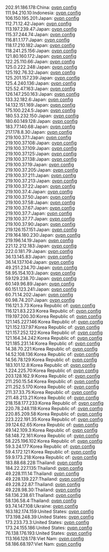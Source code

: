 202.91.186.178:China: [ovpn config](vpn/202_91_186_178.ovpn)  
111.94.210.10:Indonesia: [ovpn config](vpn/111_94_210_10.ovpn)  
106.150.195.201:Japan: [ovpn config](vpn/106_150_195_201.ovpn)  
112.71.12.42:Japan: [ovpn config](vpn/112_71_12_42.ovpn)  
113.197.239.47:Japan: [ovpn config](vpn/113_197_239_47.ovpn)  
115.37.244.74:Japan: [ovpn config](vpn/115_37_244_74.ovpn)  
116.81.1.177:Japan: [ovpn config](vpn/116_81_1_177.ovpn)  
118.17.210.182:Japan: [ovpn config](vpn/118_17_210_182.ovpn)  
118.241.25.156:Japan: [ovpn config](vpn/118_241_25_156.ovpn)  
121.80.160.172:Japan: [ovpn config](vpn/121_80_160_172.ovpn)  
122.25.110.66:Japan: [ovpn config](vpn/122_25_110_66.ovpn)  
125.0.222.248:Japan: [ovpn config](vpn/125_0_222_248.ovpn)  
125.192.76.32:Japan: [ovpn config](vpn/125_192_76_32.ovpn)  
125.201.157.239:Japan: [ovpn config](vpn/125_201_157_239.ovpn)  
125.4.240.136:Japan: [ovpn config](vpn/125_4_240_136.ovpn)  
125.52.47.163:Japan: [ovpn config](vpn/125_52_47_163.ovpn)  
126.147.250.163:Japan: [ovpn config](vpn/126_147_250_163.ovpn)  
133.32.182.6:Japan: [ovpn config](vpn/133_32_182_6.ovpn)  
14.132.151.169:Japan: [ovpn config](vpn/14_132_151_169.ovpn)  
175.100.224.5:Japan: [ovpn config](vpn/175_100_224_5.ovpn)  
180.53.232.150:Japan: [ovpn config](vpn/180_53_232_150.ovpn)  
180.60.149.128:Japan: [ovpn config](vpn/180_60_149_128.ovpn)  
183.77.140.68:Japan: [ovpn config](vpn/183_77_140_68.ovpn)  
217.178.8.30:Japan: [ovpn config](vpn/217_178_8_30.ovpn)  
219.100.37.1:Japan: [ovpn config](vpn/219_100_37_1.ovpn)  
219.100.37.108:Japan: [ovpn config](vpn/219_100_37_108.ovpn)  
219.100.37.109:Japan: [ovpn config](vpn/219_100_37_109.ovpn)  
219.100.37.125:Japan: [ovpn config](vpn/219_100_37_125.ovpn)  
219.100.37.138:Japan: [ovpn config](vpn/219_100_37_138.ovpn)  
219.100.37.19:Japan: [ovpn config](vpn/219_100_37_19.ovpn)  
219.100.37.205:Japan: [ovpn config](vpn/219_100_37_205.ovpn)  
219.100.37.211:Japan: [ovpn config](vpn/219_100_37_211.ovpn)  
219.100.37.213:Japan: [ovpn config](vpn/219_100_37_213.ovpn)  
219.100.37.22:Japan: [ovpn config](vpn/219_100_37_22.ovpn)  
219.100.37.4:Japan: [ovpn config](vpn/219_100_37_4.ovpn)  
219.100.37.50:Japan: [ovpn config](vpn/219_100_37_50.ovpn)  
219.100.37.58:Japan: [ovpn config](vpn/219_100_37_58.ovpn)  
219.100.37.67:Japan: [ovpn config](vpn/219_100_37_67.ovpn)  
219.100.37.7:Japan: [ovpn config](vpn/219_100_37_7.ovpn)  
219.100.37.77:Japan: [ovpn config](vpn/219_100_37_77.ovpn)  
219.100.37.90:Japan: [ovpn config](vpn/219_100_37_90.ovpn)  
219.126.157.151:Japan: [ovpn config](vpn/219_126_157_151.ovpn)  
219.164.180.230:Japan: [ovpn config](vpn/219_164_180_230.ovpn)  
219.196.14.19:Japan: [ovpn config](vpn/219_196_14_19.ovpn)  
221.12.212.183:Japan: [ovpn config](vpn/221_12_212_183.ovpn)  
222.0.181.79:Japan: [ovpn config](vpn/222_0_181_79.ovpn)  
36.13.145.83:Japan: [ovpn config](vpn/36_13_145_83.ovpn)  
36.14.137.104:Japan: [ovpn config](vpn/36_14_137_104.ovpn)  
49.251.234.70:Japan: [ovpn config](vpn/49_251_234_70.ovpn)  
58.95.154.103:Japan: [ovpn config](vpn/58_95_154_103.ovpn)  
59.129.238.70:Japan: [ovpn config](vpn/59_129_238_70.ovpn)  
60.149.96.89:Japan: [ovpn config](vpn/60_149_96_89.ovpn)  
60.151.123.241:Japan: [ovpn config](vpn/60_151_123_241.ovpn)  
60.71.14.202:Japan: [ovpn config](vpn/60_71_14_202.ovpn)  
60.98.74.207:Japan: [ovpn config](vpn/60_98_74_207.ovpn)  
116.121.3.73:Korea Republic of: [ovpn config](vpn/116_121_3_73.ovpn)  
116.121.83.223:Korea Republic of: [ovpn config](vpn/116_121_83_223.ovpn)  
119.197.200.30:Korea Republic of: [ovpn config](vpn/119_197_200_30.ovpn)  
121.145.227.146:Korea Republic of: [ovpn config](vpn/121_145_227_146.ovpn)  
121.152.137.97:Korea Republic of: [ovpn config](vpn/121_152_137_97.ovpn)  
121.157.252.122:Korea Republic of: [ovpn config](vpn/121_157_252_122.ovpn)  
121.164.34.242:Korea Republic of: [ovpn config](vpn/121_164_34_242.ovpn)  
121.185.231.14:Korea Republic of: [ovpn config](vpn/121_185_231_14.ovpn)  
14.38.70.221:Korea Republic of: [ovpn config](vpn/14_38_70_221.ovpn)  
14.52.108.136:Korea Republic of: [ovpn config](vpn/14_52_108_136.ovpn)  
14.56.78.129:Korea Republic of: [ovpn config](vpn/14_56_78_129.ovpn)  
183.101.12.8:Korea Republic of: [ovpn config](vpn/183_101_12_8.ovpn)  
1.224.225.70:Korea Republic of: [ovpn config](vpn/1_224_225_70.ovpn)  
203.128.162.9:Korea Republic of: [ovpn config](vpn/203_128_162_9.ovpn)  
211.250.15.54:Korea Republic of: [ovpn config](vpn/211_250_15_54.ovpn)  
211.252.5.170:Korea Republic of: [ovpn config](vpn/211_252_5_170.ovpn)  
211.37.33.75:Korea Republic of: [ovpn config](vpn/211_37_33_75.ovpn)  
211.48.213.21:Korea Republic of: [ovpn config](vpn/211_48_213_21.ovpn)  
218.158.177.233:Korea Republic of: [ovpn config](vpn/218_158_177_233.ovpn)  
220.78.248.118:Korea Republic of: [ovpn config](vpn/220_78_248_118.ovpn)  
220.85.209.58:Korea Republic of: [ovpn config](vpn/220_85_209_58.ovpn)  
223.222.191.35:Korea Republic of: [ovpn config](vpn/223_222_191_35.ovpn)  
39.124.62.65:Korea Republic of: [ovpn config](vpn/39_124_62_65.ovpn)  
49.142.109.3:Korea Republic of: [ovpn config](vpn/49_142_109_3.ovpn)  
58.148.72.161:Korea Republic of: [ovpn config](vpn/58_148_72_161.ovpn)  
58.225.196.102:Korea Republic of: [ovpn config](vpn/58_225_196_102.ovpn)  
59.3.24.177:Korea Republic of: [ovpn config](vpn/59_3_24_177.ovpn)  
59.4.172.121:Korea Republic of: [ovpn config](vpn/59_4_172_121.ovpn)  
59.9.173.218:Korea Republic of: [ovpn config](vpn/59_9_173_218.ovpn)  
183.88.68.228:Thailand: [ovpn config](vpn/183_88_68_228.ovpn)  
184.22.227.135:Thailand: [ovpn config](vpn/184_22_227_135.ovpn)  
49.228.111.14:Thailand: [ovpn config](vpn/49_228_111_14.ovpn)  
49.228.139.227:Thailand: [ovpn config](vpn/49_228_139_227.ovpn)  
49.228.22.87:Thailand: [ovpn config](vpn/49_228_22_87.ovpn)  
49.228.98.30:Thailand: [ovpn config](vpn/49_228_98_30.ovpn)  
58.136.238.61:Thailand: [ovpn config](vpn/58_136_238_61.ovpn)  
58.136.58.4:Thailand: [ovpn config](vpn/58_136_58_4.ovpn)  
93.74.147.108:Ukraine: [ovpn config](vpn/93_74_147_108.ovpn)  
163.182.174.159:United States: [ovpn config](vpn/163_182_174_159.ovpn)  
173.198.248.39:United States: [ovpn config](vpn/173_198_248_39.ovpn)  
173.233.73.3:United States: [ovpn config](vpn/173_233_73_3.ovpn)  
173.24.155.186:United States: [ovpn config](vpn/173_24_155_186.ovpn)  
76.138.176.193:United States: [ovpn config](vpn/76_138_176_193.ovpn)  
113.166.128.178:Viet Nam: [ovpn config](vpn/113_166_128_178.ovpn)  
58.186.68.197:Viet Nam: [ovpn config](vpn/58_186_68_197.ovpn)  
